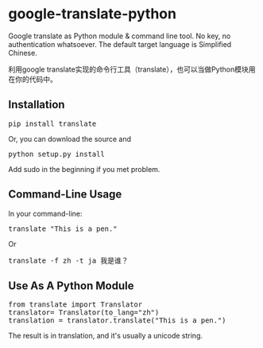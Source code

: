 google-translate-python
=======================

Google translate as Python module &amp; command line tool. No key, no authentication whatsoever. The default target language is Simplified Chinese.

利用google translate实现的命令行工具（translate），也可以当做Python模块用在你的代码中。

## Installation

<pre>
pip install translate
</pre> 

Or, you can download the source and

<pre>
python setup.py install
</pre> 

Add sudo in the beginning if you met problem.

## Command-Line Usage

In your command-line:

<pre>
translate "This is a pen."
</pre>

Or

<pre>
translate -f zh -t ja 我是谁？
</pre>

## Use As A Python Module

<pre>
from translate import Translator
translator= Translator(to_lang="zh")
translation = translator.translate("This is a pen.")
</pre>

The result is in translation, and it's usually a unicode string.
